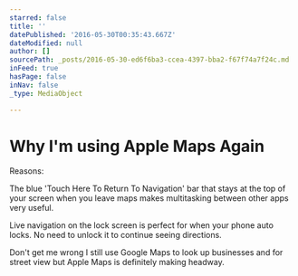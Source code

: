 ```yaml
---
starred: false
title: ''
datePublished: '2016-05-30T00:35:43.667Z'
dateModified: null
author: []
sourcePath: _posts/2016-05-30-ed6f6ba3-ccea-4397-bba2-f67f74a7f24c.md
inFeed: true
hasPage: false
inNav: false
_type: MediaObject

---
```

# Why I'm using Apple Maps Again

Reasons:

The blue 'Touch Here To Return To Navigation' bar that stays at the top of your screen when you leave maps makes multitasking between other apps very useful.

Live navigation on the lock screen is perfect for when your phone auto locks. No need to unlock it to continue seeing directions.

Don't get me wrong I still use Google Maps to look up businesses and for street view but Apple Maps is definitely making headway.